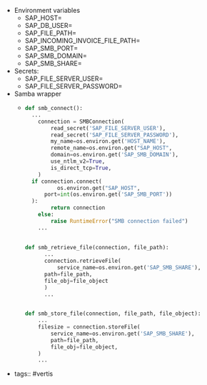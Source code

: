 - Environment variables
	- SAP_HOST=
	- SAP_DB_USER=
	- SAP_FILE_PATH=
	- SAP_INCOMING_INVOICE_FILE_PATH=
	- SAP_SMB_PORT=
	- SAP_SMB_DOMAIN=
	- SAP_SMB_SHARE=
- Secrets:
	- SAP_FILE_SERVER_USER=
	- SAP_FILE_SERVER_PASSWORD=
- Samba wrapper
	- ```python {"data-filename="sap_smb.py"}
	  def smb_connect():
	  	...
	      connection = SMBConnection(
	          read_secret('SAP_FILE_SERVER_USER'),
	          read_secret('SAP_FILE_SERVER_PASSWORD'),
	          my_name=os.environ.get('HOST_NAME'),
	          remote_name=os.environ.get("SAP_HOST",
	          domain=os.environ.get('SAP_SMB_DOMAIN'),
	          use_ntlm_v2=True,
	          is_direct_tcp=True,
	      )
	  	if connection.connect(
	        	os.environ.get("SAP_HOST", 
	  		port=int(os.environ.get('SAP_SMB_PORT'))
	  	):
	          return connection
	      else:
	          raise RuntimeError("SMB connection failed")
	      ...
	      
	      
	  def smb_retrieve_file(connection, file_path):
	    	...
	    	connection.retrieveFile(
	    		service_name=os.environ.get('SAP_SMB_SHARE'),
	      	path=file_path,
	      	file_obj=file_object
	    	)
	    	...
	  
	      
	  def smb_store_file(connection, file_path, file_object):
	      ...
	      filesize = connection.storeFile(
	          service_name=os.environ.get('SAP_SMB_SHARE'),
	          path=file_path,
	          file_obj=file_object,
	      )
	      ...
	  ```
- tags:: #vertis